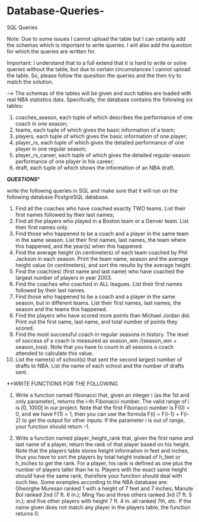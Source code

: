 # Database-Queries-
SQL Queries

Note: Due to some issues I cannot upload the table but I can cetainly add the schemas which is important to write queries. I will also add the question for which the queries are written for.

Important: I understand that to a full extend that it is hard to write or solve queries without the table, but due to certain circumstances I cannot upload the table. So, please follow the quesition the queries and the then try to match the solution. 

--> The schemas of the tables will be given and such tables are loaded with real NBA statistics data. Specifically, the database contains the following six tables:
1) coaches_season, each tuple of which describes the performance of one coach in one season;
2) teams, each tuple of which gives the basic information of a team;
3) players, each tuple of which gives the basic information of one player;
4) player_rs, each tuple of which gives the detailed performance of one player in one regular season;
5) player_rs_career, each tuple of which gives the detailed regular-season performance of one player in his career;
6) draft, each tuple of which shows the information of an NBA draft.


***QUESTIONS****


 write the following queries in SQL and make sure that it will run on the following database PostgreSQL database. 

1. Find all the coaches who have coached exactly TWO teams. List their first names followed by their last names;
2. Find all the players who played in a Boston team or a Denver team. List their first names only.
3. Find those who happened to be a coach and a player in the same team in the same season. List their first names, last names, the team where this happened, and the year(s) when this happened.
4. Find the average height (in centimeters) of each team coached by Phil Jackson in each season. Print the team name, season and the average height value (in centimeters), and sort the results by the average height.
5. Find the coach(es) (first name and last name) who have coached the largest number of players in year 2003.
6. Find the coaches who coached in ALL leagues. List their first names followed by their last names.
7. Find those who happened to be a coach and a player in the same season, but in different teams. List their first names, last names, the season and the teams this happened.
8. Find the players who have scored more points than Michael Jordan did. Print out the first name, last name, and total number of points they scored.
9. Find the most successful coach in regular seasons in history. The level of success of a coach is measured as season_win /(season_win + season_loss). Note that you have to count in all seasons a coach attended to calculate this value.
10. List the name(s) of school(s) that sent the second largest number of drafts to NBA. List the name of each school and the number of drafts sent.


**WRITE FUNCTIONS FOR THE FOLLOWING

1. Write a function named fibonacci that, given an integer i (as the 1st and only parameter), returns the i-th Fibonacci number. The valid range of i is [0, 1000] in our project. Note that the first Fibonacci number is F(0) = 0, and we have F(1) = 1, then you can use the formula F(i) = F(i-1) + F(i-2) to get the output for other inputs. If the parameter i is out of range, your function should return -1.

2. Write a function named player_height_rank that, given the first name and last name of a player, return the rank of that player based on his height. Note that the players table stores height information in feet and inches, thus you have to sort the players by total height instead of h_feet or h_inches to get the rank. For a player, his rank is defined as one plus the number of players taller than he is. Players with the exact same height should have the same rank, therefore your function should deal with such ties. Some examples according to the NBA database are: Gheorghe Muresan ranked 1 with a height of 7 feet and 7 inches; Manute Bol ranked 2nd (7 ft. 6 in.); Ming Yao and three others ranked 3rd (7 ft. 5 in.); and five other players with height 7 ft. 4 in. all ranked 7th, etc. If the name given does not match any player in the players table, the function returns 0.



